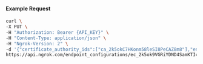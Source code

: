 <!-- Code generated for API Clients. DO NOT EDIT. -->

#### Example Request

```bash
curl \
-X PUT \
-H "Authorization: Bearer {API_KEY}" \
-H "Content-Type: application/json" \
-H "Ngrok-Version: 2" \
-d '{"certificate_authority_ids":["ca_2k5okC7HKonm58leSI8PeCAZ8m8"],"enabled":true}' \
https://api.ngrok.com/endpoint_configurations/ec_2k5ok9VGRiYDND4SamKTIcCgWck/mutual_tls
```
